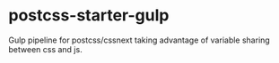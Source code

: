 # postcss-starter-gulp
Gulp pipeline for postcss/cssnext taking advantage of variable sharing between css and js.
